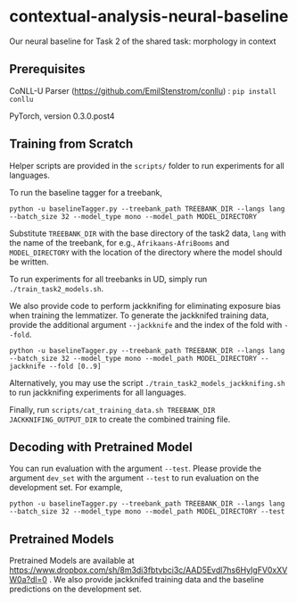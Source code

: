 # contextual-analysis-neural-baseline


Our neural baseline for Task 2 of the shared task: morphology in context

## Prerequisites

CoNLL-U Parser (https://github.com/EmilStenstrom/conllu) :  ```pip install conllu```

PyTorch, version 0.3.0.post4


## Training from Scratch

Helper scripts are provided in the `scripts/` folder to run experiments for all languages.

To run the baseline tagger for a treebank,

```
python -u baselineTagger.py --treebank_path TREEBANK_DIR --langs lang --batch_size 32 --model_type mono --model_path MODEL_DIRECTORY
```
Substitute `TREEBANK_DIR` with the base directory of the task2 data,  `lang` with the name of the treebank, for e.g., `Afrikaans-AfriBooms` and `MODEL_DIRECTORY` with the location of the directory where the model should be written.

To run experiments for all treebanks in UD, simply run `./train_task2_models.sh`.

We also provide code to perform jackknifing for eliminating exposure bias when training the lemmatizer. To generate the jackknifed training data, provide the additional argument `--jackknife` and the index of the fold with `--fold`.

```
python -u baselineTagger.py --treebank_path TREEBANK_DIR --langs lang --batch_size 32 --model_type mono --model_path MODEL_DIRECTORY --jackknife --fold [0..9]
```

Alternatively, you may use the script `./train_task2_models_jackknifing.sh` to run jackknifing experiments for all languages.

Finally, run `scripts/cat_training_data.sh TREEBANK_DIR JACKKNIFING_OUTPUT_DIR` to create the combined training file.

## Decoding with Pretrained Model

You can run evaluation with the argument `--test`. Please provide the argument `dev_set` with the argument `--test` to run evaluation on the development set. For example,

```
python -u baselineTagger.py --treebank_path TREEBANK_DIR --langs lang --batch_size 32 --model_type mono --model_path MODEL_DIRECTORY --test
```

## Pretrained Models

Pretrained Models are available at https://www.dropbox.com/sh/8m3di3fbtvbci3c/AAD5Evdl7hs6HyIgFV0xXVW0a?dl=0 .
We also provide jackknifed training data and the baseline predictions on the development set.
